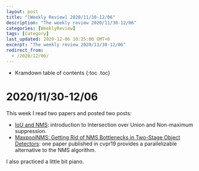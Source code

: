 ```yaml
---
layout: post
title: "[Weekly Review] 2020/11/30-12/06"
description: "The weekly review 2020/11/30-12/06"
categories: [WeeklyReview]
tags: [Category]
last_updated: 2020-12-06 10:25:00 GMT+8
excerpt: "The weekly review 2020/11/30-12/06"
redirect_from:
  - /2020/12/06/
---
```


* Kramdown table of contents
{:toc .toc}
# 2020/11/30-12/06

This week I read two papers and posted two posts:

+ [IoU and NMS](https://singularitykchen.github.io/blog/2020/12/03/Glean-NMS/): introduction to Intersection over Union and Non-maximum suppression.
+ [MaxpoolNMS: Getting Rid of NMS Bottlenecks in Two-Stage Object Detectors](https://singularitykchen.github.io/blog/2020/12/04/Read-Paper-MaxpoolNMS/): one paper published in cvpr19 provides a parallelizable alternative to the NMS algorithm.

I also practiced a little bit piano.